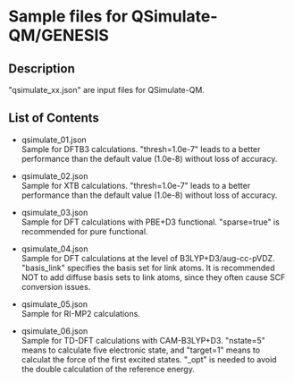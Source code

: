 # Sample files for QSimulate-QM/GENESIS

## Description
"qsimulate_xx.json" are input files for QSimulate-QM.

## List of Contents
- qsimulate_01.json  
  Sample for DFTB3 calculations. "thresh=1.0e-7" leads to a better 
  performance than the default value (1.0e-8) without loss of accuracy.

- qsimulate_02.json  
  Sample for XTB calculations. "thresh=1.0e-7" leads to a better 
  performance than the default value (1.0e-8) without loss of accuracy.

- qsimulate_03.json  
  Sample for DFT calculations with PBE+D3 functional. "sparse=true" is
  recommended for pure functional.

- qsimulate_04.json  
  Sample for DFT calculations at the level of B3LYP+D3/aug-cc-pVDZ. "basis_link"
  specifies the basis set for link atoms. It is recommended NOT to add diffuse 
  basis sets to link atoms, since they often cause SCF conversion issues.

- qsimulate_05.json  
  Sample for RI-MP2 calculations.

- qsimulate_06.json  
  Sample for TD-DFT calculations with CAM-B3LYP+D3. "nstate=5" means to calculate 
  five electronic state, and "target=1" means to calculat the force of the first 
  excited states. "_opt" is needed to avoid the double calculation of the 
  reference energy. 

